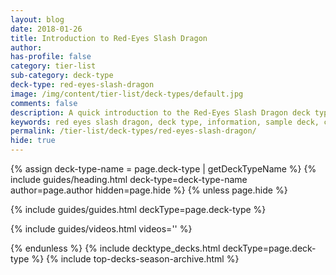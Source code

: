 ```yaml
---
layout: blog
date: 2018-01-26
title: Introduction to Red-Eyes Slash Dragon
author: 
has-profile: false
category: tier-list
sub-category: deck-type
deck-type: red-eyes-slash-dragon
image: /img/content/tier-list/deck-types/default.jpg
comments: false
description: A quick introduction to the Red-Eyes Slash Dragon deck type. View sample deck, core cards, tech cards, quick tips, guides, videos and other information.
keywords: red eyes slash dragon, deck type, information, sample deck, core cards, tech cards, quick tips, guides, videos
permalink: /tier-list/deck-types/red-eyes-slash-dragon/
hide: true
---
```


{% assign deck-type-name = page.deck-type | getDeckTypeName %}
{% include guides/heading.html deck-type=deck-type-name author=page.author hidden=page.hide %}
{% unless page.hide %}

<!-- CONTENT GOES HERE -->

{% include guides/guides.html deckType=page.deck-type %}

{% include guides/videos.html videos='' %}

{% endunless %}
{% include decktype_decks.html deckType=page.deck-type %}
{% include top-decks-season-archive.html %}